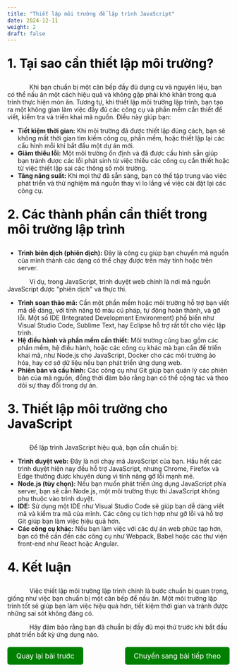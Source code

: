 ```yaml
---
title: "Thiết lập môi trường để lập trình JavaScript"
date: 2024-12-11
weight: 2
draft: false
---
```


<p style="font-size: 2em; font-weight: bold; color: black;">1. Tại sao cần thiết lập môi trường?
<p style="text-indent: 50px;">Khi bạn chuẩn bị một căn bếp đầy đủ dụng cụ và nguyên liệu, bạn có thể nấu ăn một cách hiệu quả và không gặp phải khó khăn trong quá trình thực hiện món ăn. Tương tự, khi thiết lập môi trường lập trình, bạn tạo ra một không gian làm việc đầy đủ các công cụ và phần mềm cần thiết để viết, kiểm tra và triển khai mã nguồn. Điều này giúp bạn:

- **Tiết kiệm thời gian:** Khi môi trường đã được thiết lập đúng cách, bạn sẽ không mất thời gian tìm kiếm công cụ, phần mềm, hoặc thiết lập lại các cấu hình mỗi khi bắt đầu một dự án mới.
- **Giảm thiểu lỗi:** Một môi trường ổn định và đã được cấu hình sẵn giúp bạn tránh được các lỗi phát sinh từ việc thiếu các công cụ cần thiết hoặc từ việc thiết lập sai các thông số môi trường.
- **Tăng năng suất:** Khi mọi thứ đã sẵn sàng, bạn có thể tập trung vào việc phát triển và thử nghiệm mã nguồn thay vì lo lắng về việc cài đặt lại các công cụ.
<p style="font-size: 2em; font-weight: bold; color: black;">2. Các thành phần cần thiết trong môi trường lập trình

- **Trình biên dịch (phiên dịch):** Đây là công cụ giúp bạn chuyển mã nguồn của mình thành các dạng có thể chạy được trên máy tính hoặc trên server. 
<p style="text-indent: 50px;">Ví dụ, trong JavaScript, trình duyệt web chính là nơi mã nguồn JavaScript được "phiên dịch" và thực thi.

- **Trình soạn thảo mã:** Cần một phần mềm hoặc môi trường hỗ trợ bạn viết mã dễ dàng, với tính năng tô màu cú pháp, tự động hoàn thành, và gỡ lỗi. Một số IDE (Integrated Development Environment) phổ biến như Visual Studio Code, Sublime Text, hay Eclipse hỗ trợ rất tốt cho việc lập trình.
- **Hệ điều hành và phần mềm cần thiết:** Môi trường cũng bao gồm các phần mềm, hệ điều hành, hoặc các công cụ khác mà bạn cần để triển khai mã, như Node.js cho JavaScript, Docker cho các môi trường ảo hóa, hay cơ sở dữ liệu nếu bạn phát triển ứng dụng web.
- **Phiên bản và cấu hình:** Các công cụ như Git giúp bạn quản lý các phiên bản của mã nguồn, đồng thời đảm bảo rằng bạn có thể cộng tác và theo dõi sự thay đổi trong dự án.
<p style="font-size: 2em; font-weight: bold; color: black;">3. Thiết lập môi trường cho JavaScript
<p style="text-indent: 50px;">Để lập trình JavaScript hiệu quả, bạn cần chuẩn bị:

- **Trình duyệt web:** Đây là nơi chạy mã JavaScript của bạn. Hầu hết các trình duyệt hiện nay đều hỗ trợ JavaScript, nhưng Chrome, Firefox và Edge thường được khuyên dùng vì tính năng gỡ lỗi mạnh mẽ.
- **Node.js (tùy chọn):** Nếu bạn muốn phát triển ứng dụng JavaScript phía server, bạn sẽ cần Node.js, một môi trường thực thi JavaScript không phụ thuộc vào trình duyệt.
- **IDE:** Sử dụng một IDE như Visual Studio Code sẽ giúp bạn dễ dàng viết mã và kiểm tra mã của mình. Các công cụ tích hợp như gỡ lỗi và hỗ trợ Git giúp bạn làm việc hiệu quả hơn.
- **Các công cụ khác:** Nếu bạn làm việc với các dự án web phức tạp hơn, bạn có thể cần đến các công cụ như Webpack, Babel hoặc các thư viện front-end như React hoặc Angular.
<p style="font-size: 2em; font-weight: bold; color: black;">4. Kết luận
<p style="text-indent: 50px;">Việc thiết lập môi trường lập trình chính là bước chuẩn bị quan trọng, giống như việc bạn chuẩn bị một căn bếp để nấu ăn. Một môi trường lập trình tốt sẽ giúp bạn làm việc hiệu quả hơn, tiết kiệm thời gian và tránh được những sai sót không đáng có. 
<p style="text-indent: 50px;">Hãy đảm bảo rằng bạn đã chuẩn bị đầy đủ mọi thứ trước khi bắt đầu phát triển bất kỳ ứng dụng nào.



<div style="display: flex; justify-content: space-between; align-items: center; margin: 20px 0;">
  <a href="https://dinhtanplinh03.github.io/posts/posts1/" style="display: inline-block; padding: 10px 20px; background-color: green; color: white; text-decoration: none; border-radius: 5px; font-size: 16px;">Quay lại bài trước</a>
  <a href="https://dinhtanplinh03.github.io/posts/posts3/" style="display: inline-block; padding: 10px 20px; background-color: green; color: white; text-decoration: none; border-radius: 5px; font-size: 16px;">Chuyển sang bài tiếp theo</a>
</div>


